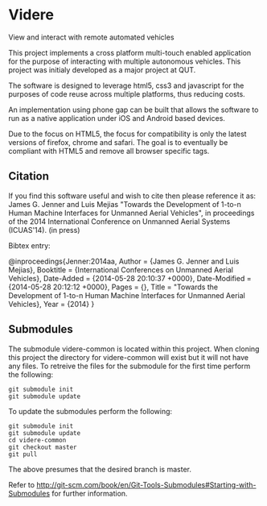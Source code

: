 Videre
======

View and interact with remote automated vehicles

This project implements a cross platform multi-touch enabled application for the purpose of interacting with multiple autonomous vehicles. This project was initialy developed as a major project at QUT.

The software is designed to leverage html5, css3 and javascript for the purposes of code reuse across multiple platforms, thus reducing costs.

An implementation using phone gap can be built that allows the software to run as a native application under iOS and Android based devices.

Due to the focus on HTML5, the focus for compatibility is only the latest versions of firefox, chrome and safari. The goal is to eventually be compliant with HTML5 and remove all browser specific tags.

Citation
--------
If you find this software useful and wish to cite then please reference it as:
James G. Jenner and Luis Mejias "Towards the Development of 1-to-n Human Machine Interfaces for Unmanned Aerial Vehicles", in proceedings of the 2014 International Conference on Unmanned Aerial Systems (ICUAS'14). (in press)

Bibtex entry:

@inproceedings{Jenner:2014aa,
    Author = {James G. Jenner and Luis Mejias},
    Booktitle = {International Conferences on Unmanned Aerial Vehicles},
    Date-Added = {2014-05-28 20:10:37 +0000},
    Date-Modified = {2014-05-28 20:12:12 +0000},
    Pages = {},
    Title = "Towards the Development of 1-to-n Human Machine Interfaces for Unmanned Aerial Vehicles},
    Year = {2014}
    }


Submodules
----------
The submodule videre-common is located within this project. When cloning this project the directory for videre-common will exist but it will not have any files. To retreive the files for the submodule for the first time perform the following:

```
git submodule init
git submodule update
```

To update the submodules perform the following:

```
git submodule init
git submodule update
cd videre-common
git checkout master
git pull
```
The above presumes that the desired branch is master.

Refer to http://git-scm.com/book/en/Git-Tools-Submodules#Starting-with-Submodules for further information.
